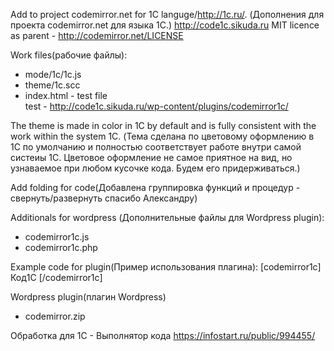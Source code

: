 Add to project codemirror.net for 1C languge/http://1c.ru/. (Дополнения для проекта codemirror.net для языка 1С.)
http://code1c.sikuda.ru
MIT licence as parent - http://codemirror.net/LICENSE

Work files(рабочие файлы):
- mode/1c/1c.js
- theme/1c.scc
- index.html - test file   
test - http://code1c.sikuda.ru/wp-content/plugins/codemirror1c/

The theme is made in color in 1C by default and is fully consistent with the work within the system 1C. 
(Тема сделана по цветовому оформлению в 1С по умолчанию и полностью соответствует работе внутри самой систеиы 1С. 
Цветовое оформление не самое приятное на вид, но узнаваемое при любом кусочке кода. Будем его придерживаться.)

Add folding for code(Добавлена группировка функций и процедур - свернуть/развернуть спасибо Александру)

Additionals for wordpress (Дополнительные файлы для Wordpress plugin):
- codemirror1c.js
- codemirror1c.php

Example code for plugin(Пример использования плагина):
[codemirror1c] Код1С [/codemirror1c]

Wordpress plugin(плагин Wordpress)
- codemirror.zip

Обработка для 1С - Выполнятор кода
https://infostart.ru/public/994455/
